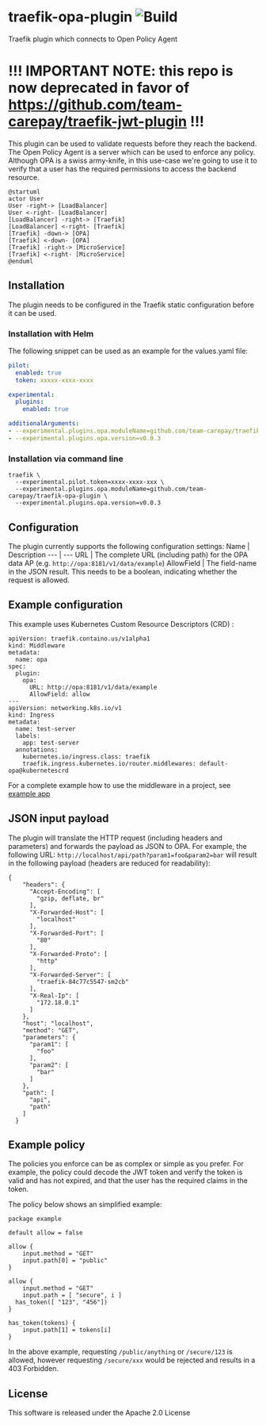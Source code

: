 # traefik-opa-plugin ![Build](https://github.com/team-carepay/traefik-opa-plugin/workflows/build/badge.svg)
Traefik plugin which connects to Open Policy Agent

# !!! IMPORTANT NOTE: this repo is now deprecated in favor of https://github.com/team-carepay/traefik-jwt-plugin !!!



This plugin can be used to validate requests before they reach the backend. The Open Policy Agent is a server which can be used to enforce any policy. Although OPA is a swiss army-knife, in this use-case we're going to use it to verify that a user has the required permissions to access the backend resource.

```puml
@startuml
actor User
User -right-> [LoadBalancer]
User <-right- [LoadBalancer]
[LoadBalancer] -right-> [Traefik]
[LoadBalancer] <-right- [Traefik]
[Traefik] -down-> [OPA]
[Traefik] <-down- [OPA]
[Traefik] -right-> [MicroService]
[Traefik] <-right- [MicroService]
@enduml
```

## Installation
The plugin needs to be configured in the Traefik static configuration before it can be used.
### Installation with Helm
The following snippet can be used as an example for the values.yaml file:
```values.yaml
pilot:
  enabled: true
  token: xxxxx-xxxx-xxxx

experimental:
  plugins:
    enabled: true

additionalArguments:
- --experimental.plugins.opa.moduleName=github.com/team-carepay/traefik-opa-plugin
- --experimental.plugins.opa.version=v0.0.3
```

### Installation via command line
```
traefik \
  --experimental.pilot.token=xxxx-xxxx-xxx \
  --experimental.plugins.opa.moduleName=github.com/team-carepay/traefik-opa-plugin \
  --experimental.plugins.opa.version=v0.0.3
```

## Configuration
The plugin currently supports the following configuration settings:
Name | Description
--- | ---
URL | The complete URL (including path) for the OPA data AP (e.g. `http://opa:8181/v1/data/example`)
AllowField | The field-name in the JSON result. This needs to be a boolean, indicating whether the request is allowed.

## Example configuration
This example uses Kubernetes Custom Resource Descriptors (CRD) :
```
apiVersion: traefik.containo.us/v1alpha1
kind: Middleware
metadata:
  name: opa
spec:
  plugin:
    opa:
      URL: http://opa:8181/v1/data/example
      AllowField: allow
---
apiVersion: networking.k8s.io/v1
kind: Ingress
metadata:
  name: test-server
  labels:
    app: test-server
  annotations:
    kubernetes.io/ingress.class: traefik
    traefik.ingress.kubernetes.io/router.middlewares: default-opa@kubernetescrd

```


For a complete example how to use the middleware in a project, see [example app](deployment/local/example-app/)

## JSON input payload
The plugin will translate the HTTP request (including headers and parameters) and forwards the payload as JSON to OPA. For example, the following URL: `http://localhost/api/path?param1=foo&param2=bar` will result in the following payload (headers are reduced for readability):

```
{
    "headers": {
      "Accept-Encoding": [
        "gzip, deflate, br"
      ],
      "X-Forwarded-Host": [
        "localhost"
      ],
      "X-Forwarded-Port": [
        "80"
      ],
      "X-Forwarded-Proto": [
        "http"
      ],
      "X-Forwarded-Server": [
        "traefik-84c77c5547-sm2cb"
      ],
      "X-Real-Ip": [
        "172.18.0.1"
      ]
    },
    "host": "localhost",
    "method": "GET",
    "parameters": {
      "param1": [
        "foo"
      ],
      "param2": [
        "bar"
      ]
    },
    "path": [
      "api",
      "path"
    ]
  }
```

## Example policy
The policies you enforce can be as complex or simple as you prefer. For example, the policy could decode the JWT token and verify the token is valid and has not expired, and that the user has the required claims in the token.

The policy below shows an simplified example:
```
package example

default allow = false

allow {
	input.method = "GET"
	input.path[0] = "public"
}

allow {
	input.method = "GET"
	input.path = [ "secure", i ]
  has_token([ "123", "456"])
}

has_token(tokens) {
    input.path[1] = tokens[i]
}
```
In the above example, requesting `/public/anything` or `/secure/123` is allowed, however requesting `/secure/xxx` would be rejected and results in a 403 Forbidden.


## License
This software is released under the Apache 2.0 License
